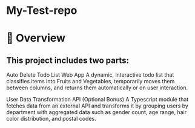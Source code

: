 # My-Test-repo

# 🚀 Overview
## This project includes two parts:

Auto Delete Todo List Web App
A dynamic, interactive todo list that classifies items into Fruits and Vegetables, temporarily moves them between columns, and returns them automatically or on user interaction.

User Data Transformation API (Optional Bonus)
A Typescript module that fetches data from an external API and transforms it by grouping users by department with aggregated data such as gender count, age range, hair color distribution, and postal codes.